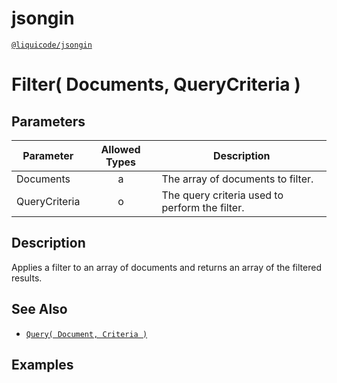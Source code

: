 # jsongin
[`@liquicode/jsongin`](https://github.com/liquicode/jsongin)


# Filter( Documents, QueryCriteria )


## Parameters

| **Parameter** | **Allowed Types** | **Description**                          |
|---------------|:-----------------:|------------------------------------------|
| Documents     |        a          | The array of documents to filter.        |
| QueryCriteria |        o          | The query criteria used to perform the filter. |


## Description

Applies a filter to an array of documents and returns an array of the filtered results.


## See Also

- [`Query( Document, Criteria )`](./Query.md)


## Examples

